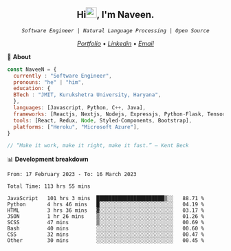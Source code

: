 <h2 align="center">Hi<img src="https://media.giphy.com/media/hvRJCLFzcasrR4ia7z/giphy.gif" width="25px" height="25px">, I'm Naveen.
</h2>


<p align="center"><code><em>Software Engineer | Natural Language Processing | Open Source</em></code></p>


<p align="center">
  <a href="https://naveen8801.github.io/portfolio/"><em>Portfolio</em></a> •
  <a href="https://www.linkedin.com/in/naveen-kumar-6777881ab/"><em>Linkedin</em></a> •
<!--   <a href="https://twitter.com/naveen_8801"><em>Twitter</em></a> • -->
  <a href="mailto:naveensharma10d@gmail.com"><em>Email</em></a>
</p>

👋 **About**

```javascript
const NaveeN = {
  currently : "Software Engineer",
  pronouns: "he" | "him",
  education: {
  BTech : "JMIT, Kurukshetra University, Haryana",
  },
  languages: [Javascript, Python, C++, Java],
  frameworks: [Reactjs, Nextjs, Nodejs, Expressjs, Python-Flask, Tensorflow],
  tools: [React, Redux, Node, Styled-Components, Bootstrap],
  platforms: ["Heroku", "Microsoft Azure"],
}

// “Make it work, make it right, make it fast.” – Kent Beck

```


📊 **Development breakdown**

<!--START_SECTION:stats-->

```text
From: 17 February 2023 - To: 16 March 2023

Total Time: 113 hrs 55 mins

JavaScript   101 hrs 3 mins  ██████████████████████▒░░   88.71 %
Python       4 hrs 46 mins   █░░░░░░░░░░░░░░░░░░░░░░░░   04.19 %
HTML         3 hrs 36 mins   ▓░░░░░░░░░░░░░░░░░░░░░░░░   03.17 %
JSON         1 hr 26 mins    ▒░░░░░░░░░░░░░░░░░░░░░░░░   01.26 %
SCSS         47 mins         ▒░░░░░░░░░░░░░░░░░░░░░░░░   00.69 %
Bash         40 mins         ░░░░░░░░░░░░░░░░░░░░░░░░░   00.60 %
CSS          32 mins         ░░░░░░░░░░░░░░░░░░░░░░░░░   00.47 %
Other        30 mins         ░░░░░░░░░░░░░░░░░░░░░░░░░   00.45 %
```

<!--END_SECTION:stats-->


